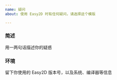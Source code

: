 ```yaml
---
name: 疑问
about: 使用 Easy2D 时有任何疑问，请选择这个模版

---
```


### 简述

用一两句话描述你的疑惑

### 环境

留下你使用的 Easy2D 版本号，以及系统、编译器等信息
